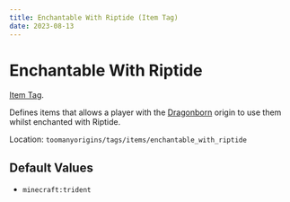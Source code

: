 ```yaml
---
title: Enchantable With Riptide (Item Tag)
date: 2023-08-13
---
```

# Enchantable With Riptide

[Item Tag](../tags.md).

Defines items that allows a player with the [Dragonborn](../../origins/toomanyorigins_rework/dragonborn.md) origin to use them whilst enchanted with Riptide.

Location: `toomanyorigins/tags/items/enchantable_with_riptide`

## Default Values
- `minecraft:trident`